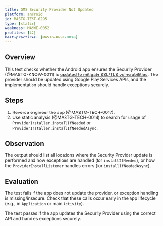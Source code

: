 ```yaml
---
title: GMS Security Provider Not Updated
platform: android
id: MASTG-TEST-0295
type: [static]
weakness: MASWE-0052
profiles: [L2]
best-practices: [MASTG-BEST-0020]
---
```


## Overview

This test checks whether the Android app ensures the Security Provider (@MASTG-KNOW-0011) is [updated to mitigate SSL/TLS vulnerabilities](https://developer.android.com/privacy-and-security/security-gms-provider). The provider should be updated using Google Play Services APIs, and the implementation should handle exceptions securely.

## Steps

1. Reverse engineer the app (@MASTG-TECH-0017).
2. Use static analysis (@MASTG-TECH-0014) to search for usage of `ProviderInstaller.installIfNeeded` or `ProviderInstaller.installIfNeededAsync`.

## Observation

The output should list all locations where the Security Provider update is performed and how exceptions are handled (for `installIfNeeded`), or how the `ProviderInstallListener` handles errors (for `installIfNeededAsync`).

## Evaluation

The test fails if the app does not update the provider, or exception handling is missing/insecure. Check that these calls occur early in the app lifecycle (e.g., in `Application` or main `Activity`).

The test passes if the app updates the Security Provider using the correct API and handles exceptions securely.
